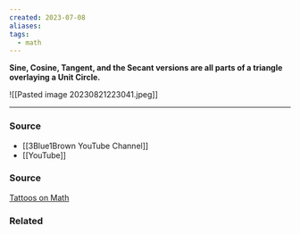 ```yaml
---
created: 2023-07-08
aliases: 
tags:
  - math
---
```

**Sine, Cosine, Tangent, and the Secant versions are all parts of a triangle overlaying a Unit Circle.**

![[Pasted image 20230821223041.jpeg]]

****
### Source
- [[3Blue1Brown YouTube Channel]]
- [[YouTube]]

### Source

[Tattoos on Math](https://youtu.be/IxNb1WG_Ido)

### Related